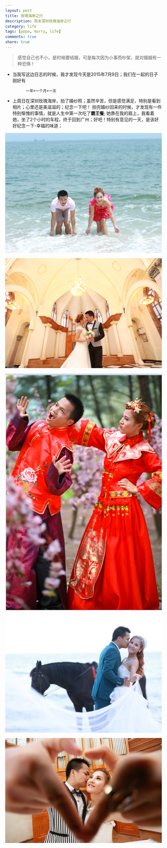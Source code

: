 ```yaml
---
layout: post
title: 玫瑰海岸之行
description: 周末深圳玫瑰海岸之行
category: life
tags: [popo, marry, life]
comments: true
share: true
---
```


> 感觉自己也不小，是时候要结婚，可是每次因为小事而吵架，就对婚姻有一种恐惧！

* 当我写这边日志的时候，我才发现今天是2015年7月9日；我们在一起的日子刚好有

			一年+一个月+一天

* 上周日在深圳玫瑰海岸，拍了婚纱照；虽然辛苦，但是感觉满足，特别是看到相片；心里还是美滋滋的；纪念一下吧！
拍完婚纱回来的时候，才发现有一件特别惭愧的事情，就是人生中第一次吃了**霸王餐**;  她靠在我的肩上，我看着她，坐了2个小时的车程，终于回到广州；好吧！特别有意见的一天，是该好好纪念一下-幸福的味道；

![婚纱照](/images/marry/1.jpg)

<!--more-->

![婚纱照](/images/marry/2.jpg)

![婚纱照](/images/marry/3.jpg)

![婚纱照](/images/marry/4.jpg)

![婚纱照](/images/marry/5.jpg)

